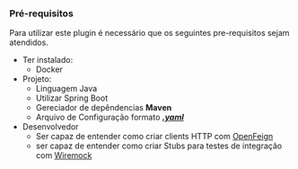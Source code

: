 ### Pré-requisitos

Para utilizar este plugin é necessário que os seguintes pre-requisitos sejam atendidos.

- Ter instalado:
    - Docker
- Projeto:
    - Linguagem Java
    - Utilizar Spring Boot
    - Gereciador de depêndencias **Maven**
    - Arquivo de Configuração formato [**_.yaml_**](https://docs.spring.io/spring-boot/docs/1.2.0.M1/reference/html/howto-properties-and-configuration.html#howto-use-yaml-for-external-properties)
- Desenvolvedor 
    - Ser capaz de entender como criar clients HTTP com [OpenFeign](https://docs.spring.io/spring-cloud-openfeign/docs/current/reference/html/#spring-cloud-feign-overriding-defaults)
    - ser capaz de entender como criar Stubs para  testes de integração com [Wiremock](https://wiremock.org/docs/stubbing/)